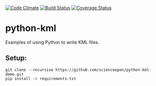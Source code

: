 [![Code Climate](https://codeclimate.com/github/scienceopen/python-kml-demo/badges/gpa.svg)](https://codeclimate.com/github/scienceopen/python-kml-demo)
[![Build Status](https://travis-ci.org/scienceopen/python-kml-demo.svg)](https://travis-ci.org/scienceopen/python-kml-demo)
[![Coverage Status](https://coveralls.io/repos/scienceopen/python-kml-demo/badge.svg)](https://coveralls.io/r/scienceopen/python-kml-demo)

# python-kml
Examples of using Python to write KML files. 

Setup:
--------
```
git clone --recursive https://github.com/scienceopen/python-kml-demo.git
pip install -r requirements.txt
```
